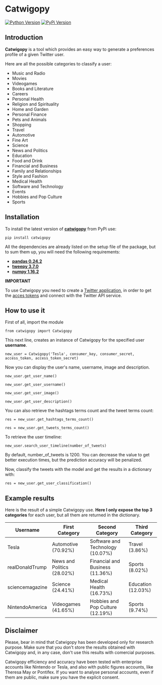# Catwigopy

[![Python Version](https://img.shields.io/pypi/pyversions/catwigopy.svg)](https://pypi.org/project/catwigopy/)
[![PyPi Version](https://img.shields.io/pypi/v/catwigopy.svg)](https://pypi.org/project/catwigopy/)

## Introduction

**Catwigopy** is a tool which provides an easy way to generate a preferences profile of a given Twitter user.

Here are all the possible categories to classify a user:
- Music and Radio
- Movies
- Videogames
- Books and Literature
- Careers
- Personal Health
- Religion and Spirituality
- Home and Garden
- Personal Finance
- Pets and Animals
- Shopping
- Travel
- Automotive
- Fine Art
- Science
- News and Politics
- Education
- Food and Drink
- Financial and Business
- Family and Relationships
- Style and Fashion
- Medical Health
- Software and Technology
- Events
- Hobbies and Pop Culture
- Sports

## Installation

To install the latest version of [**catwigopy**](https://pypi.org/project/catwigopy/) from PyPi use:

``pip install catwigopy``

All the dependencies are already listed on the setup file of the package, but to sum them up, you will need the following requirements:

* [**pandas 0.24.2**](https://pypi.org/project/pandas/)
* [**tweepy 3.7.0**](https://pypi.org/project/tweepy/)
* [**numpy 1.16.2**](https://pypi.org/project/numpy/)


**IMPORTANT**

To use Catwigopy you need to create a [Twitter application](https://developer.twitter.com/en/docs/basics/apps/overview), in order to  get the [acces tokens](https://developer.twitter.com/en/docs/basics/authentication/guides/access-tokens.html) and connect with the Twitter API service.

## How to use it
First of all, import the module

``from catwigopy import Catwigopy``

This next line, creates an instance of Catwigopy for the specified user **username**.

``new_user = Catwigopy('Tesla', consumer_key, consumer_secret, access_token, access_token_secret)``

Now you can display the user's name, username, image and description.

``new_user.get_user_name()``

``new_user.get_user_username()``

``new_user.get_user_image()``

``new_user.get_user_description()``

You can also retrieve the hashtags terms count and the tweet terms count:

``res = new_user.get_hashtags_terms_count()``

``res = new_user.get_tweets_terms_count()``

To retrieve the user timeline:

``new_user.search_user_timeline(number_of_tweets)``

By default, number_of_tweets is 1200. You can decrease the value to get better execution times, but the prediction 
accuracy will be penalized.

Now, classify the tweets with the model and get the results in a dictionary with:

``res = new_user.get_user_classification()``

## Example results

Here is the result of a simple Catwigopy use. **Here I only expose the top 3 categories** for each user, but all them are returned in the dictionary.

| Username  | First Category | Second Category | Third Category |
| ----- | -------------- | --------------- | -------------- |
| Tesla  | Automotive (70.92%)  | Software and Technology (10.07%) | Travel (3.86%)|
| realDonaldTrump  | News and Politics (28.02%)  | Financial and Business (11.36%) | Sports (8.02%)|
| sciencemagazine | Science (24.41%) | Medical Health (16.73%) |  Education (12.03%) |
| NintendoAmerica | Videogames (41.65%) | Hobbies and Pop Culture (12.19%) | Sports (9.74%) |

## Disclaimer

Please, bear in mind that Catwigopy has been developed only for research purpose. Make sure that you don't store
the results obtained with Catwigopy and, in any case, don't use this results with comercial purposes.

Catwigopy efficiency and accuracy have been tested with enterprise accounts like Nintendo or Tesla, and also with public figures accounts, like Theresa May or Pontifex.
If you want to analyse personal accounts, even if them are public, make sure you have the explicit consent.